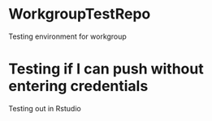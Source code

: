 # WorkgroupTestRepo
Testing environment for workgroup
# Testing if I can push without entering credentials
Testing out in Rstudio